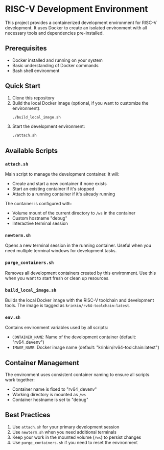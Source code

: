# RISC-V Development Environment

This project provides a containerized development environment for RISC-V development. It uses Docker to create an isolated environment with all necessary tools and dependencies pre-installed.

## Prerequisites

- Docker installed and running on your system
- Basic understanding of Docker commands
- Bash shell environment

## Quick Start

1. Clone this repository
2. Build the local Docker image (optional, if you want to customize the environment):
   ```bash
   ./build_local_image.sh
   ```
3. Start the development environment:
   ```bash
   ./attach.sh
   ```

## Available Scripts

### `attach.sh`
Main script to manage the development container. It will:
- Create and start a new container if none exists
- Start an existing container if it's stopped
- Attach to a running container if it's already running

The container is configured with:
- Volume mount of the current directory to `/ws` in the container
- Custom hostname "debug"
- Interactive terminal session

### `newterm.sh`
Opens a new terminal session in the running container. Useful when you need multiple terminal windows for development tasks.

### `purge_containers.sh`
Removes all development containers created by this environment. Use this when you want to start fresh or clean up resources.

### `build_local_image.sh`
Builds the local Docker image with the RISC-V toolchain and development tools. The image is tagged as `krinkin/rv64-toolchain:latest`.

### `env.sh`
Contains environment variables used by all scripts:
- `CONTAINER_NAME`: Name of the development container (default: "rv64_devenv")
- `IMAGE_NAME`: Docker image name (default: "krinkin/rv64-toolchain:latest")

## Container Management

The environment uses consistent container naming to ensure all scripts work together:
- Container name is fixed to "rv64_devenv"
- Working directory is mounted as `/ws`
- Container hostname is set to "debug"

## Best Practices

1. Use `attach.sh` for your primary development session
2. Use `newterm.sh` when you need additional terminals
3. Keep your work in the mounted volume (`/ws`) to persist changes
4. Use `purge_containers.sh` if you need to reset the environment


